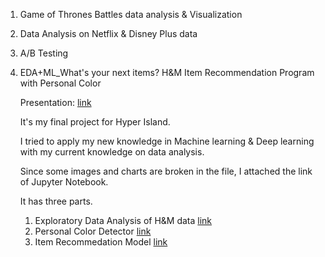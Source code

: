 1. Game of Thrones Battles data analysis & Visualization
2. Data Analysis on Netflix & Disney Plus data
3. A/B Testing
4. EDA+ML_What's your next items? H&M Item Recommendation Program with Personal Color

   Presentation: [link](https://docs.google.com/presentation/d/1aT1HEuJmnefKh2KuFNA7UVlg_IzfSgXKqG_MgsSCa5k/edit?usp=sharing)

   It's my final project for Hyper Island.

   I tried to apply my new knowledge in Machine learning & Deep learning with my current knowledge on data analysis.

   Since some images and charts are broken in the file, I attached the link of Jupyter Notebook.

   It has three parts.
   1) Exploratory Data Analysis of H&M data [link](https://colab.research.google.com/drive/1RlEO1Do8FZSnHjywVqcapmLK7sBFX2Sd?usp=sharing)
   2) Personal Color Detector [link](https://colab.research.google.com/drive/1gOAYB86qhNYZgsN9r8LTIJdpU2HU3ej3?usp=sharing)
   3) Item Recommedation Model [link](https://colab.research.google.com/drive/1sKKyx-RcMOm65bw85VlpU8X9icn40kvv?usp=sharing)

